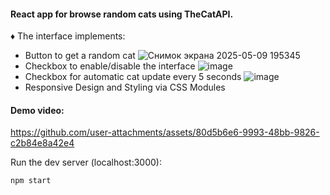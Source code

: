 #### React app for browse random cats using TheCatAPI.
♦ The interface implements:

* Button to get a random cat
  ![Снимок экрана 2025-05-09 195345](https://github.com/user-attachments/assets/22748b73-2a8b-459c-80cd-459597cd23ab)
* Checkbox to enable/disable the interface
  ![image](https://github.com/user-attachments/assets/291a5528-ecd1-4fa8-a5a3-3b9aa8ac8664)
* Checkbox for automatic cat update every 5 seconds
  ![image](https://github.com/user-attachments/assets/a2ceb824-90c4-4682-ad57-14f331969df3)
* Responsive Design and Styling via CSS Modules

#### Demo video:
https://github.com/user-attachments/assets/80d5b6e6-9993-48bb-9826-c2b84e8a42e4

Run the dev server (localhost:3000):

```
npm start
```
